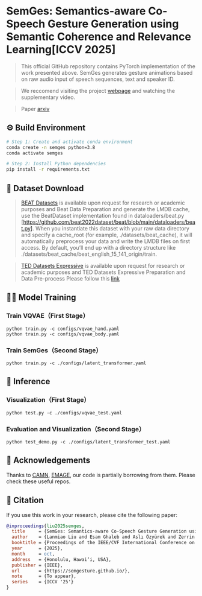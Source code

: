 # SemGes: Semantics-aware Co-Speech Gesture Generation using Semantic Coherence and Relevance Learning[ICCV 2025]
> 
> This official GitHub repository contains PyTorch implementation of the work presented above. 
> SemGes generates gesture animations based on raw audio input of speech sequences, text and speaker ID.

> We reccomend visiting the project [webpage]( https://semgesture.github.io/.) and watching the supplementary video.

> Paper [arxiv](https://www.arxiv.org/abs/2507.19359)

## ⚙️ Build Environment

```bash
# Step 1: Create and activate conda environment
conda create -n semges python=3.8
conda activate semges

# Step 2: Install Python dependencies
pip install -r requirements.txt
```

## 📁 Dataset Download


> [BEAT Datasets](https://pantomatrix.github.io/BEAT-Dataset/) is available upon request for research or academic purposes and Beat Data Preparation and generate the LMDB cache, use the BeatDataset implementation found in dataloaders/beat.py [https://github.com/beat2022dataset/beat/blob/main/dataloaders/beat.py]. When you instantiate this dataset with your raw data directory and specify a cache_root (for example, ./datasets/beat_cache), it will automatically preprocess your data and write the LMDB files on first access. By default, you’ll end up with a directory structure like ./datasets/beat_cache/beat_english_15_141_origin/train.

> [TED Datasets Expressive](https://mycuhk-my.sharepoint.com/personal/1155165198_link_cuhk_edu_hk/_layouts/15/onedrive.aspx?id=%2Fpersonal%2F1155165198%5Flink%5Fcuhk%5Fedu%5Fhk%2FDocuments%2Fted%5Fexpressive%5Fdataset%2Ezip&parent=%2Fpersonal%2F1155165198%5Flink%5Fcuhk%5Fedu%5Fhk%2FDocuments&ga=1) is available upon request for research or academic purposes and TED Datasets Expressive Preparation and Data Pre-process Please follow this [link](https://github.com/alvinliu0/HA2G?tab=readme-ov-file)



## 🏋️‍♂️ Model Training


###  Train VQVAE（First Stage）
```commandline
python train.py -c configs/vqvae_hand.yaml
python train.py -c configs/vqvae_body.yaml
```


### Train SemGes（Second Stage）
```commandline
python train.py -c ./configs/latent_transformer.yaml
```

## 🤖 Inference
### Visualization（First Stage）
```commandline
python test.py -c ./configs/vqvae_test.yaml
```


### Evaluation and Visualization（Second Stage）
```commandline
python test_demo.py -c ./configs/latent_transformer_test.yaml
```


## 🙏 Acknowledgements
Thanks to [CAMN](https://pantomatrix.github.io/BEAT/), [EMAGE](https://pantomatrix.github.io/EMAGE/), our code is partially borrowing from them. Please check these useful repos.


## 📖 Citation

If you use this work in your research, please cite the following paper:

```bibtex
@inproceedings{liu2025semges,
  title     = {SemGes: Semantics-aware Co-Speech Gesture Generation using Semantic Coherence and Relevance Learning},
  author    = {Lanmiao Liu and Esam Ghaleb and Aslı Özyürek and Zerrin Yumak},
  booktitle = {Proceedings of the IEEE/CVF International Conference on Computer Vision (ICCV)},
  year      = {2025},
  month     = oct,
  address   = {Honolulu, Hawai‘i, USA},
  publisher = {IEEE},
  url       = {https://semgesture.github.io/},
  note      = {To appear},
  series    = {ICCV '25'}
}



